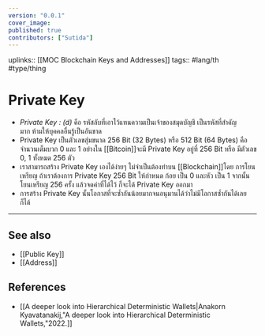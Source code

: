```yaml
---
version: "0.0.1"
cover_image:
published: true
contributors: ["Sutida"]
---
```

uplinks::  [[MOC Blockchain Keys and Addresses]]
tags:: #lang/th #type/thing 

# Private Key
-  *Private Key : (d)* คือ รหัสลับที่เอาไว้แทนความเป็นเจ้าของสมุดบัญชี  เป็นรหัสที่สำคัญมาก ห้ามให้บุคคลอื่นรู้เป็นอันขาด 
- Private Key เป็นตัวเลขสุ่มขนาด 256 Bit (32 Bytes) หรือ 512 Bit (64 Bytes) คือ จำนวนเต็มบวก 0 และ 1  อย่างใน [[Bitcoin]]จะมี Private Key อยู่ที่ 256 Bit หรือ มีตัวเลข 0, 1 ทั้งหมด 256 ตัว 
- เราสามารถสร้าง Private Key เองได้ง่ายๆ ไม่จำเป็นต้องทำบน [[Blockchain]]โดย การโยนเหรียญ ถ้าเราต้องการ Private Key 256 Bit ให้กำหนด ก้อย เป็น 0 และหัว เป็น 1 จากนั้นโยนเหรียญ 256 ครั้ง แล้วจดค่าที่ได้ไว้ ก็จะได้ Private Key ออกมา 
- การสร้าง Private Key นั้นโอกาสที่จะซ้ำกันน้อยมากจนอนุมานได้ว่าไม่มีโอกาสซ้ำกันได้เลยก็ได้

---
## See also
- [[Public Key]]
- [[Address]]
## References
- [[A deeper look into Hierarchical Deterministic Wallets|Anakorn Kyavatanakij,"A deeper look into Hierarchical Deterministic Wallets,"2022.]]